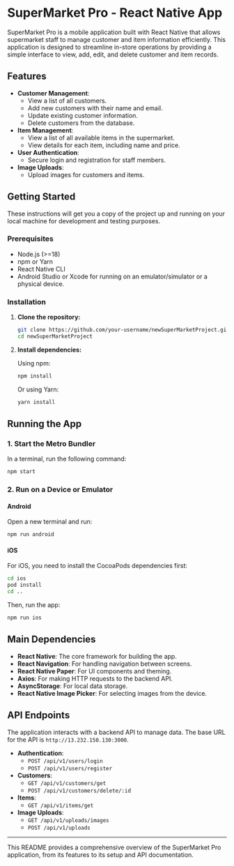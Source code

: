 # SuperMarket Pro - React Native App

SuperMarket Pro is a mobile application built with React Native that allows supermarket staff to manage customer and item information efficiently. This application is designed to streamline in-store operations by providing a simple interface to view, add, edit, and delete customer and item records.

## Features

*   **Customer Management**:
    *   View a list of all customers.
    *   Add new customers with their name and email.
    *   Update existing customer information.
    *   Delete customers from the database.
*   **Item Management**:
    *   View a list of all available items in the supermarket.
    *   View details for each item, including name and price.
*   **User Authentication**:
    *   Secure login and registration for staff members.
*   **Image Uploads**:
    *   Upload images for customers and items.

## Getting Started

These instructions will get you a copy of the project up and running on your local machine for development and testing purposes.

### Prerequisites

*   Node.js (>=18)
*   npm or Yarn
*   React Native CLI
*   Android Studio or Xcode for running on an emulator/simulator or a physical device.

### Installation

1.  **Clone the repository:**

    ```sh
    git clone https://github.com/your-username/newSuperMarketProject.git
    cd newSuperMarketProject
    ```

2.  **Install dependencies:**

    Using npm:
    ```sh
    npm install
    ```

    Or using Yarn:
    ```sh
    yarn install
    ```

## Running the App

### 1. Start the Metro Bundler

In a terminal, run the following command:

```sh
npm start
```

### 2. Run on a Device or Emulator

#### Android

Open a new terminal and run:

```sh
npm run android
```

#### iOS

For iOS, you need to install the CocoaPods dependencies first:

```sh
cd ios
pod install
cd ..
```

Then, run the app:

```sh
npm run ios
```

## Main Dependencies

*   **React Native**: The core framework for building the app.
*   **React Navigation**: For handling navigation between screens.
*   **React Native Paper**: For UI components and theming.
*   **Axios**: For making HTTP requests to the backend API.
*   **AsyncStorage**: For local data storage.
*   **React Native Image Picker**: For selecting images from the device.

## API Endpoints

The application interacts with a backend API to manage data. The base URL for the API is `http://13.232.150.130:3000`.

*   **Authentication**:
    *   `POST /api/v1/users/login`
    *   `POST /api/v1/users/register`
*   **Customers**:
    *   `GET /api/v1/customers/get`
    *   `POST /api/v1/customers/delete/:id`
*   **Items**:
    *   `GET /api/v1/items/get`
*   **Image Uploads**:
    *   `GET /api/v1/uploads/images`
    *   `POST /api/v1/uploads`

---

This README provides a comprehensive overview of the SuperMarket Pro application, from its features to its setup and API documentation.
